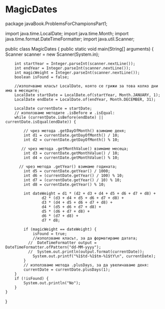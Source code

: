 # MagicDates
package javaBook.ProblemsForChampionsPart1;

import java.time.LocalDate;
import java.time.Month;
import java.time.format.DateTimeFormatter;
import java.util.Scanner;

public class MagicDates {
    public static void main(String[] arguments) {
        Scanner scanner = new Scanner(System.in);

        int startYear = Integer.parseInt(scanner.nextLine());
        int endYear = Integer.parseInt(scanner.nextLine());
        int magicWeight = Integer.parseInt(scanner.nextLine());
        boolean isFound = false;

        //изполчваме класът LocalDate, която се грижи за това колко дни има в месеците;
        LocalDate startDate = LocalDate.of(startYear, Month.JANUARY, 1);
        LocalDate endDate = LocalDate.of(endYear, Month.DECEMBER, 31);

        LocalDate currentDate = startDate;
        // използваме методите .isBefore и .isEqual:
        while (currentDate.isBefore(endDate) || currentDate.isEqual(endDate)) {

            // чрез метода .getDayOfMonth() взимаме деня;
            int d1 = currentDate.getDayOfMonth() / 10;
            int d2 = currentDate.getDayOfMonth() % 10;

           // чрез метода .getMonthValue() взимаме месеца;
            int d3 = currentDate.getMonthValue() / 10;
            int d4 = currentDate.getMonthValue() % 10;

          // чрез метода .getYear() взимаме годината;
            int d5 = currentDate.getYear() / 1000;
            int d6 = (currentDate.getYear() / 100) % 10;
            int d7 = (currentDate.getYear() / 10) % 10;
            int d8 = currentDate.getYear() % 10;

            int dateWeight = d1 * (d2 + d3 + d4 + d5 + d6 + d7 + d8) +
                    d2 * (d3 + d4 + d5 + d6 + d7 + d8) +
                    d3 * (d4 + d5 + d6 + d7 + d8) +
                    d4 * (d5 + d6 + d7 + d8) +
                    d5 * (d6 + d7 + d8) +
                    d6 * (d7 + d8) +
                    d7 * d8;

            if (magicWeight == dateWeight) {
                isFound = true;
                //използваме класът, за да форматираме датата;
              //  DateTimeFormatter output = DateTimeFormatter.ofPattern("dd-MM-yyyy");
              //  System.out.println(output.format(currentDate));
                System.out.printf("%1$td-%1$tm-%1$tY\n", currentDate);
            }
            // използваме метода .plusDays, за да увеличаваме деня:
            currentDate = currentDate.plusDays(1);
        }
        if (!isFound) {
            System.out.println("No");
        }
    }
}
